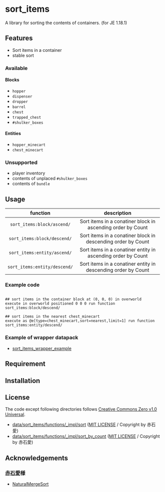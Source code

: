 sort_items
==

A library for sorting the contents of containers. (for JE 1.18.1)

## Features

- Sort items in a container
- stable sort

### Available

#### Blocks

- `hopper`
- `dispenser`
- `dropper`
- `barrel`
- `chest`
- `trapped_chest`
- `#shulker_boxes`

#### Entities

- `hopper_minecart`
- `chest_minecart`

### Unsupported
- player inventory
- contents of unplaced `#shulker_boxes`
- contents of `bundle`

## Usage

|function|description|
|:-:|:-:|
|`sort_items:block/ascend/`|Sort items in a conatiner block in ascending order by Count|
|`sort_items:block/descend/`|Sort items in a conatiner block in descending order by Count|
|`sort_items:entity/ascend/`|Sort items in a conatiner entity in ascending order by Count|
|`sort_items:entity/descend/`|Sort items in a conatiner entity in descending order by Count|

### Example code

```mcfunction

## sort items in the container block at (0, 0, 0) in overworld
execute in overworld positioned 0 0 0 run function sort_items:block/descend/

## sort items in the nearest chest_minecart
execute as @e[type=chest_minecart,sort=nearest,limit=1] run function sort_items:entity/descend/
```

### Example of wrapper datapack

- [sort_items_wrapper_example](https://github.com/a-happin/sort_items_wrapper_example)

## Requirement

## Installation

## License
The code except following directories follows [Creative Commons Zero v1.0 Universal](LICENSE).

- [data/sort_items/functions/_impl/sort](data/sort_items/functions/_impl/sort) ([MIT LICENSE](data/sort_items/functions/_impl/sort/LICENSE) / Copyright by 赤石愛)
- [data/sort_items/functions/_impl/sort_by_count](data/sort_items/functions/_impl/sort_by_count) ([MIT LICENSE](data/sort_items/functions/_impl/sort/LICENSE) / Copyright by 赤石愛)

## Acknowledgements

### [赤石愛](https://github.com/Ai-Akaishi)様
- [NaturalMergeSort](https://github.com/Ai-Akaishi/NaturalMergeSort)

